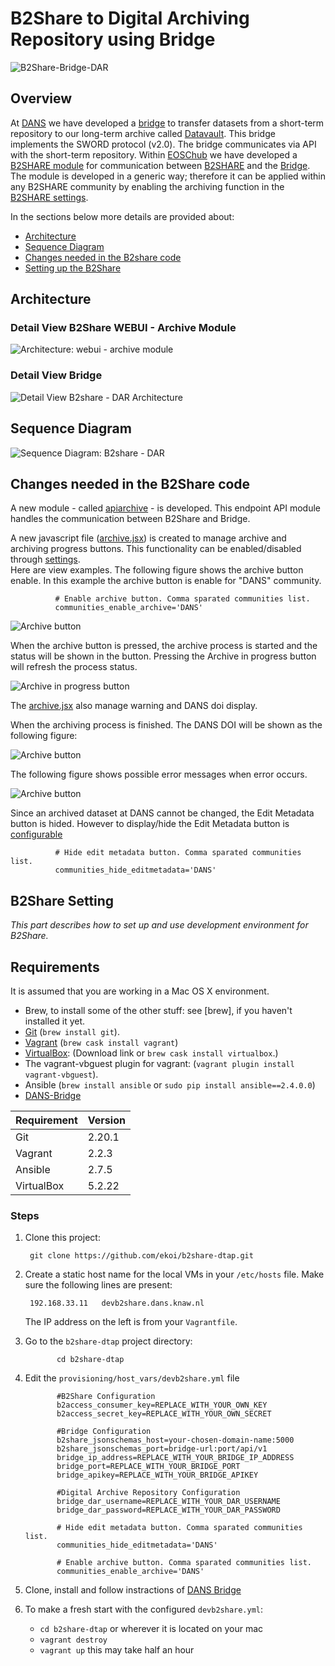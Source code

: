 # B2Share to Digital Archiving Repository using Bridge

![B2Share-Bridge-DAR](readme-imgs/overview3.png "B2share to DAR")

## Overview
At [DANS](https://dans.knaw.nl) we have developed a [bridge](https://github.com/DANS-KNAW/dataverse-bridge-service) to transfer datasets from a short-term repository to our long-term archive called [Datavault](https://easy.dans.knaw.nl/ui/home). This bridge implements the SWORD protocol (v2.0). The bridge communicates via API with the short-term repository. 
Within [EOSChub](https://www.eosc-hub.eu/) we have developed a [B2SHARE module](#b2share-code) for communication between [B2SHARE](https://b2share.eudat.eu/) and the [Bridge](https://github.com/DANS-KNAW/dataverse-bridge-service). 
The module is developed in a generic way; therefore it can be applied within any B2SHARE community by enabling the archiving function in the [B2SHARE settings](#b2share-setting). 
 
In the sections below more details are provided about:

-	[Architecture](#b2share-Bridge-DAR-architecture)
-	[Sequence Diagram](#b2share-Bridge-DAR-sequence-diagram)
-	[Changes needed in the B2share code](#b2share-code)
-	[Setting up the B2Share](#b2share-setting)


## <a name="b2share-Bridge-DAR-architecture"></a>Architecture

### Detail View B2Share WEBUI - Archive Module 
![Architecture: webui - archive module](readme-imgs/detail_arch.png "Details architecture")

### Detail View Bridge 
![Detail View B2share - DAR Architecture ](readme-imgs/overview2.png "B2Share-DAR")



## <a name="b2share-Bridge-DAR-sequence-diagram"></a>Sequence Diagram
![Sequence Diagram: B2share - DAR](readme-imgs/seq-diagram-2.png "B2Share-DAR")


## <a name="b2share-code"></a>Changes needed in the B2Share code

A new module - called [apiarchive](https://github.com/ekoi/b2share-dtap/tree/master/provisioning/roles/add-archive-module/files) - is developed. 
This endpoint API module handles the communication between B2Share and Bridge. 

A new javascript file ([archive.jsx](https://github.com/ekoi/b2share-dtap/blob/master/provisioning/roles/add-archiving/files/archive.jsx)) is created to manage archive and archiving progress buttons. This functionality can be enabled/disabled through [settings](#b2share-setting-buttons).   
Here are view examples. 
The following figure shows the archive button enable. In this example the archive button is enable for "DANS" community. 
              
             
              
              # Enable archive button. Comma sparated communities list.
              communities_enable_archive='DANS'
              

![Archive button](readme-imgs/archive-button.png "Archive Button")

When the archive button is pressed, the archive process is started and the status will be shown in the button.
Pressing the Archive in progress button will refresh the  process status.

![Archive in progress button](readme-imgs/archiving-progress.png "Archiving in Progress Button")

The [archive.jsx](https://github.com/ekoi/b2share-dtap/blob/master/provisioning/roles/add-archiving/files/archive.jsx) also manage warning and DANS doi display.

When the archiving process is finished. The DANS DOI will be shown as the following figure:

![Archive button](readme-imgs/dans-doi.png "DANS DOI")

The following figure shows possible error messages when error occurs.

![Archive button](readme-imgs/service-unavailable.png "Warning: Service unavailable")

Since an archived dataset at DANS cannot be changed, the Edit Metadata button is hided. 
However to display/hide the Edit Metadata button is [configurable](#b2share-setting-buttons)
           
              # Hide edit metadata button. Comma sparated communities list.
              communities_hide_editmetadata='DANS'
              
## <a name="b2share-setting"></a>B2Share Setting

_This part describes how to set up and use development environment for B2Share._


Requirements
------------

It is assumed that you are working in a Mac OS X environment.

* Brew, to install some of the other stuff: see [brew], if you haven't installed it yet.
* [Git](https://github.com/join) (`brew install git`).
* [Vagrant](https://www.vagrantup.com/) (`brew cask install vagrant`)
* [VirtualBox](https://www.virtualbox.org/wiki/Downloads): (Download link or `brew cask install virtualbox`.)
* The vagrant-vbguest plugin for vagrant: (`vagrant plugin install vagrant-vbguest`).
* Ansible (`brew install ansible` or `sudo pip install ansible==2.4.0.0`)
* [DANS-Bridge](https://github.com/DANS-KNAW/dataverse-bridge-service)


 Requirement            | Version
------------------------|------------------------------------------------------------------
Git                     | 2.20.1
Vagrant                 | 2.2.3
Ansible                 | 2.7.5
VirtualBox              | 5.2.22


### Steps

1. Clone this project:

        git clone https://github.com/ekoi/b2share-dtap.git

2. Create a static host name for the local VMs in your `/etc/hosts` file. Make sure
   the following lines are present:

	    192.168.33.11   devb2share.dans.knaw.nl
	
	The IP address on the left is from your `Vagrantfile`.
	    

3. Go to the `b2share-dtap` project directory:
   
              cd b2share-dtap
 
4. Edit the <a name="b2share-setting-buttons"></a>`provisioning/host_vars/devb2share.yml` file
              
              #B2Share Configuration  
              b2access_consumer_key=REPLACE_WITH_YOUR_OWN_KEY
              b2access_secret_key=REPLACE_WITH_YOUR_OWN_SECRET
              
              #Bridge Configuration
              b2share_jsonschemas_host=your-chosen-domain-name:5000
              b2share_jsonschemas_port=bridge-url:port/api/v1
              bridge_ip_address=REPLACE_WITH_YOUR_BRIDGE_IP_ADDRESS
              bridge_port=REPLACE_WITH_YOUR_BRIDGE_PORT
              bridge_apikey=REPLACE_WITH_YOUR_BRIDGE_APIKEY
              
              #Digital Archive Repository Configuration
              bridge_dar_username=REPLACE_WITH_YOUR_DAR_USERNAME
              bridge_dar_password=REPLACE_WITH_YOUR_DAR_PASSWORD
              
              # Hide edit metadata button. Comma sparated communities list.
              communities_hide_editmetadata='DANS'
              
              # Enable archive button. Comma sparated communities list.
              communities_enable_archive='DANS'
              
5. Clone, install and follow instractions of [DANS Bridge](https://github.com/DANS-KNAW/dataverse-bridge-service)    

6. To make a fresh start with the configured `devb2share.yml`:
   
   * `cd b2share-dtap` or wherever it is located on your mac
   * `vagrant destroy`
   * `vagrant up` this may take half an hour
   
 
      	   